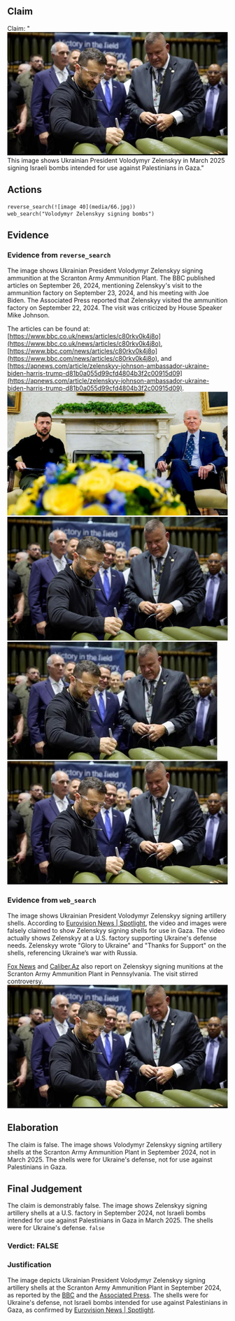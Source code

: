 ## Claim
Claim: "![image 40](media/66.jpg) This image shows Ukrainian President Volodymyr Zelenskyy in March 2025 signing Israeli bombs intended for use against Palestinians in Gaza."

## Actions
```
reverse_search(![image 40](media/66.jpg))
web_search("Volodymyr Zelenskyy signing bombs")
```

## Evidence
### Evidence from `reverse_search`
The image shows Ukrainian President Volodymyr Zelenskyy signing ammunition at the Scranton Army Ammunition Plant. The BBC published articles on September 26, 2024, mentioning Zelenskyy's visit to the ammunition factory on September 23, 2024, and his meeting with Joe Biden. The Associated Press reported that Zelenskyy visited the ammunition factory on September 22, 2024. The visit was criticized by House Speaker Mike Johnson.

The articles can be found at: [https://www.bbc.co.uk/news/articles/c80rkv0k4j8o](https://www.bbc.co.uk/news/articles/c80rkv0k4j8o), [https://www.bbc.com/news/articles/c80rkv0k4j8o](https://www.bbc.com/news/articles/c80rkv0k4j8o), and [https://apnews.com/article/zelenskyy-johnson-ambassador-ukraine-biden-harris-trump-d81b0a055d99cfd4804b3f2c00915d09](https://apnews.com/article/zelenskyy-johnson-ambassador-ukraine-biden-harris-trump-d81b0a055d99cfd4804b3f2c00915d09). ![image 1957](media/2025-07-20_10-54-1753008878-460366.jpg) ![image 1958](media/2025-07-20_10-54-1753008879-003048.jpg) ![image 1964](media/2025-07-20_10-54-1753008881-965155.jpg) ![image 40](media/66.jpg)


### Evidence from `web_search`
The image shows Ukrainian President Volodymyr Zelenskyy signing artillery shells. According to [Eurovision News | Spotlight](https://spotlight.ebu.ch/p/video-caption-falsely-claims-zelenskyy), the video and images were falsely claimed to show Zelenskyy signing shells for use in Gaza. The video actually shows Zelenskyy at a U.S. factory supporting Ukraine's defense needs. Zelenskyy wrote "Glory to Ukraine" and "Thanks for Support" on the shells, referencing Ukraine’s war with Russia.

[Fox News](https://www.foxnews.com/politics/josh-shapiro-blasted-signing-missile-alongside-zelenskyy-bidens-hometown-party-war) and [Caliber.Az](https://caliber.az/en/post/zelenskyy-s-glory-to-ukraine-inscription-on-us-bombs-in-pennsylvania-stirs-controversy) also report on Zelenskyy signing munitions at the Scranton Army Ammunition Plant in Pennsylvania. The visit stirred controversy. ![image 40](media/66.jpg)


## Elaboration
The claim is false. The image shows Volodymyr Zelenskyy signing artillery shells at the Scranton Army Ammunition Plant in September 2024, not in March 2025. The shells were for Ukraine's defense, not for use against Palestinians in Gaza.


## Final Judgement
The claim is demonstrably false. The image shows Zelenskyy signing artillery shells at a U.S. factory in September 2024, not Israeli bombs intended for use against Palestinians in Gaza in March 2025. The shells were for Ukraine's defense. `false`

### Verdict: FALSE

### Justification
The image depicts Ukrainian President Volodymyr Zelenskyy signing artillery shells at the Scranton Army Ammunition Plant in September 2024, as reported by the [BBC](https://www.bbc.co.uk/news/articles/c80rkv0k4j8o) and the [Associated Press](https://apnews.com/article/zelenskyy-johnson-ambassador-ukraine-biden-harris-trump-d81b0a055d99cfd4804b3f2c00915d09). The shells were for Ukraine's defense, not Israeli bombs intended for use against Palestinians in Gaza, as confirmed by [Eurovision News | Spotlight](https://spotlight.ebu.ch/p/video-caption-falsely-claims-zelenskyy).
